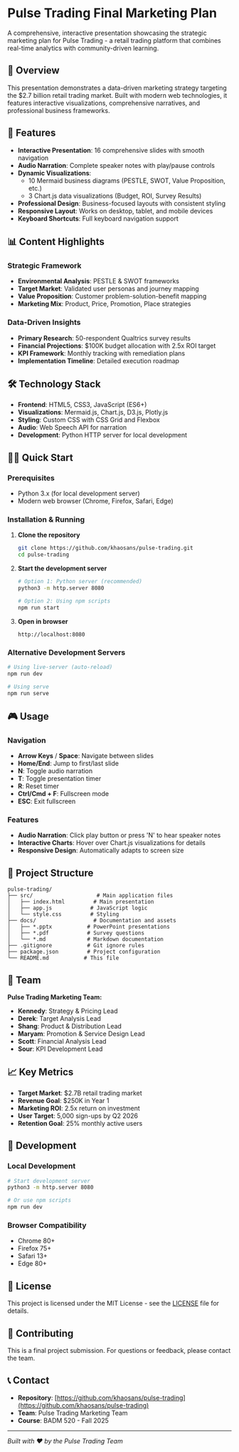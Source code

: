 # Pulse Trading Final Marketing Plan

A comprehensive, interactive presentation showcasing the strategic marketing plan for Pulse Trading - a retail trading platform that combines real-time analytics with community-driven learning.

## 🎯 Overview

This presentation demonstrates a data-driven marketing strategy targeting the $2.7 billion retail trading market. Built with modern web technologies, it features interactive visualizations, comprehensive narratives, and professional business frameworks.

## 🚀 Features

- **Interactive Presentation**: 16 comprehensive slides with smooth navigation
- **Audio Narration**: Complete speaker notes with play/pause controls
- **Dynamic Visualizations**: 
  - 10 Mermaid business diagrams (PESTLE, SWOT, Value Proposition, etc.)
  - 3 Chart.js data visualizations (Budget, ROI, Survey Results)
- **Professional Design**: Business-focused layouts with consistent styling
- **Responsive Layout**: Works on desktop, tablet, and mobile devices
- **Keyboard Shortcuts**: Full keyboard navigation support

## 📊 Content Highlights

### Strategic Framework
- **Environmental Analysis**: PESTLE & SWOT frameworks
- **Target Market**: Validated user personas and journey mapping
- **Value Proposition**: Customer problem-solution-benefit mapping
- **Marketing Mix**: Product, Price, Promotion, Place strategies

### Data-Driven Insights
- **Primary Research**: 50-respondent Qualtrics survey results
- **Financial Projections**: $100K budget allocation with 2.5x ROI target
- **KPI Framework**: Monthly tracking with remediation plans
- **Implementation Timeline**: Detailed execution roadmap

## 🛠️ Technology Stack

- **Frontend**: HTML5, CSS3, JavaScript (ES6+)
- **Visualizations**: Mermaid.js, Chart.js, D3.js, Plotly.js
- **Styling**: Custom CSS with CSS Grid and Flexbox
- **Audio**: Web Speech API for narration
- **Development**: Python HTTP server for local development

## 🏃‍♂️ Quick Start

### Prerequisites
- Python 3.x (for local development server)
- Modern web browser (Chrome, Firefox, Safari, Edge)

### Installation & Running

1. **Clone the repository**
   ```bash
   git clone https://github.com/khaosans/pulse-trading.git
   cd pulse-trading
   ```

2. **Start the development server**
   ```bash
   # Option 1: Python server (recommended)
   python3 -m http.server 8080
   
   # Option 2: Using npm scripts
   npm run start
   ```

3. **Open in browser**
   ```
   http://localhost:8080
   ```

### Alternative Development Servers

```bash
# Using live-server (auto-reload)
npm run dev

# Using serve
npm run serve
```

## 🎮 Usage

### Navigation
- **Arrow Keys** / **Space**: Navigate between slides
- **Home/End**: Jump to first/last slide
- **N**: Toggle audio narration
- **T**: Toggle presentation timer
- **R**: Reset timer
- **Ctrl/Cmd + F**: Fullscreen mode
- **ESC**: Exit fullscreen

### Features
- **Audio Narration**: Click play button or press 'N' to hear speaker notes
- **Interactive Charts**: Hover over Chart.js visualizations for details
- **Responsive Design**: Automatically adapts to screen size

## 📁 Project Structure

```
pulse-trading/
├── src/                    # Main application files
│   ├── index.html         # Main presentation
│   ├── app.js            # JavaScript logic
│   └── style.css         # Styling
├── docs/                  # Documentation and assets
│   ├── *.pptx           # PowerPoint presentations
│   ├── *.pdf            # Survey questions
│   └── *.md             # Markdown documentation
├── .gitignore           # Git ignore rules
├── package.json         # Project configuration
└── README.md           # This file
```

## 👥 Team

**Pulse Trading Marketing Team:**
- **Kennedy**: Strategy & Pricing Lead
- **Derek**: Target Analysis Lead  
- **Shang**: Product & Distribution Lead
- **Maryam**: Promotion & Service Design Lead
- **Scott**: Financial Analysis Lead
- **Sour**: KPI Development Lead

## 📈 Key Metrics

- **Target Market**: $2.7B retail trading market
- **Revenue Goal**: $250K in Year 1
- **Marketing ROI**: 2.5x return on investment
- **User Target**: 5,000 sign-ups by Q2 2026
- **Retention Goal**: 25% monthly active users

## 🔧 Development

### Local Development
```bash
# Start development server
python3 -m http.server 8080

# Or use npm scripts
npm run dev
```

### Browser Compatibility
- Chrome 80+
- Firefox 75+
- Safari 13+
- Edge 80+

## 📄 License

This project is licensed under the MIT License - see the [LICENSE](LICENSE) file for details.

## 🤝 Contributing

This is a final project submission. For questions or feedback, please contact the team.

## 📞 Contact

- **Repository**: [https://github.com/khaosans/pulse-trading](https://github.com/khaosans/pulse-trading)
- **Team**: Pulse Trading Marketing Team
- **Course**: BADM 520 - Fall 2025

---

*Built with ❤️ by the Pulse Trading Team*
